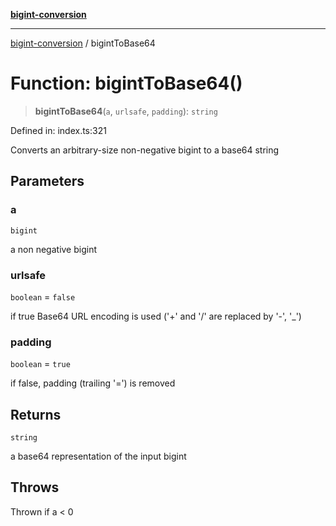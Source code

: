[**bigint-conversion**](../README.md)

***

[bigint-conversion](../README.md) / bigintToBase64

# Function: bigintToBase64()

> **bigintToBase64**(`a`, `urlsafe`, `padding`): `string`

Defined in: index.ts:321

Converts an arbitrary-size non-negative bigint to a base64 string

## Parameters

### a

`bigint`

a non negative bigint

### urlsafe

`boolean` = `false`

if true Base64 URL encoding is used ('+' and '/' are replaced by '-', '_')

### padding

`boolean` = `true`

if false, padding (trailing '=') is removed

## Returns

`string`

a base64 representation of the input bigint

## Throws

Thrown if a < 0
